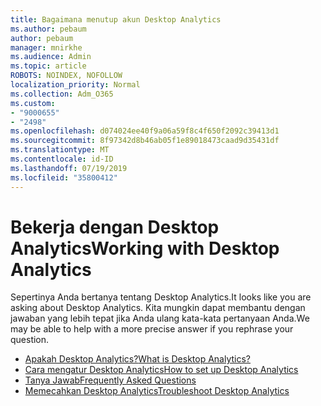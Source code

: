 ```yaml
---
title: Bagaimana menutup akun Desktop Analytics
ms.author: pebaum
author: pebaum
manager: mnirkhe
ms.audience: Admin
ms.topic: article
ROBOTS: NOINDEX, NOFOLLOW
localization_priority: Normal
ms.collection: Adm_O365
ms.custom:
- "9000655"
- "2498"
ms.openlocfilehash: d074024ee40f9a06a59f8c4f650f2092c39413d1
ms.sourcegitcommit: 8f97342d8b46ab05f1e89018473caad9d35431df
ms.translationtype: MT
ms.contentlocale: id-ID
ms.lasthandoff: 07/19/2019
ms.locfileid: "35800412"
---
```

# <a name="working-with-desktop-analytics"></a><span data-ttu-id="ad62e-102">Bekerja dengan Desktop Analytics</span><span class="sxs-lookup"><span data-stu-id="ad62e-102">Working with Desktop Analytics</span></span>

<span data-ttu-id="ad62e-103">Sepertinya Anda bertanya tentang Desktop Analytics.</span><span class="sxs-lookup"><span data-stu-id="ad62e-103">It looks like you are asking about Desktop Analytics.</span></span> <span data-ttu-id="ad62e-104">Kita mungkin dapat membantu dengan jawaban yang lebih tepat jika Anda ulang kata-kata pertanyaan Anda.</span><span class="sxs-lookup"><span data-stu-id="ad62e-104">We may be able to help with a more precise answer if you rephrase your question.</span></span>

- [<span data-ttu-id="ad62e-105">Apakah Desktop Analytics?</span><span class="sxs-lookup"><span data-stu-id="ad62e-105">What is Desktop Analytics?</span></span>](https://docs.microsoft.com/sccm/desktop-analytics/overview)
- [<span data-ttu-id="ad62e-106">Cara mengatur Desktop Analytics</span><span class="sxs-lookup"><span data-stu-id="ad62e-106">How to set up Desktop Analytics</span></span>](https://docs.microsoft.com/sccm/desktop-analytics/set-up)
- [<span data-ttu-id="ad62e-107">Tanya Jawab</span><span class="sxs-lookup"><span data-stu-id="ad62e-107">Frequently Asked Questions</span></span>](https://docs.microsoft.com/sccm/desktop-analytics/faq)
- [<span data-ttu-id="ad62e-108">Memecahkan Desktop Analytics</span><span class="sxs-lookup"><span data-stu-id="ad62e-108">Troubleshoot Desktop Analytics</span></span>](https://docs.microsoft.com/sccm/desktop-analytics/troubleshooting)